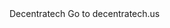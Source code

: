 <!DOCTYPE html>
<html lang = "en">
    <head>
        Decentratech
    </head>
    <body>
      Go to <a>decentratech.us</a>
    </body>
</html>
